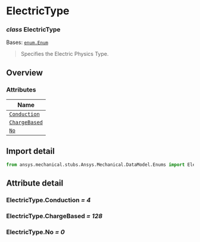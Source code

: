 # ElectricType

<a id="ElectricType"></a>

### *class* ElectricType

Bases: [`enum.Enum`](https://docs.python.org/3/library/enum.html#enum.Enum)

> Specifies the Electric Physics Type.

> <!-- !! processed by numpydoc !! -->

<a id="overview"></a>

## Overview

### Attributes

| Name |
| -------------------------------------------- |
| [`Conduction`](#ElectricType.Conduction) |
| [`ChargeBased`](#ElectricType.ChargeBased) |
| [`No`](#ElectricType.No) |

<a id="import-detail"></a>

## Import detail

```python
from ansys.mechanical.stubs.Ansys.Mechanical.DataModel.Enums import ElectricType
```

<a id="attribute-detail"></a>

## Attribute detail

<a id="ElectricType.Conduction"></a>

### ElectricType.Conduction *= 4*

<a id="ElectricType.ChargeBased"></a>

### ElectricType.ChargeBased *= 128*

<a id="ElectricType.No"></a>

### ElectricType.No *= 0*
